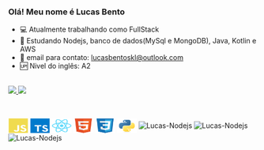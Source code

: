 ### Olá! Meu nome é Lucas Bento

- 💻 Atualmente trabalhando como FullStack
- 🥸 Estudando Nodejs, banco de dados(MySql e MongoDB), Java, Kotlin e AWS
- 📨 email para contato: lucasbentoskl@outlook.com
- 🆙 Nivel do inglês: A2

<div>
  <br>
  <a href="https://github.com/Lucas-Bento-D" >
    <img height= '200em' src="https://github-readme-stats.vercel.app/api?username=Lucas-Bento-D&count_private=true&theme=dark" />
    <img height= '200em' src="https://github-readme-stats.vercel.app/api/top-langs/?username=anuraghazra&layout=compact&theme=dark" /> 
  </a>
</div>

<div>
  <br>
  
  ##
  
  <img align="center" alt="Lucas-Js" height="30" width="40" src="https://raw.githubusercontent.com/devicons/devicon/master/icons/javascript/javascript-plain.svg" style="max-width: 100%;">
  <img align="center" alt="Lucas-Ts" height="30" width="40" src="https://raw.githubusercontent.com/devicons/devicon/master/icons/typescript/typescript-plain.svg" style="max-width: 100%;">
  <img align="center" alt="Lucas-React" height="30" width="40" src="https://raw.githubusercontent.com/devicons/devicon/master/icons/react/react-original.svg" style="max-width: 100%;">
  <img align="center" alt="Lucas-HTML" height="30" width="40" src="https://raw.githubusercontent.com/devicons/devicon/master/icons/html5/html5-original.svg" style="max-width: 100%;">
  <img align="center" alt="Lucas-CSS" height="30" width="40" src="https://raw.githubusercontent.com/devicons/devicon/master/icons/css3/css3-original.svg" style="max-width: 100%;">
  <img align="center" alt="Lucas-Python" height="30" width="40" src="https://raw.githubusercontent.com/devicons/devicon/master/icons/python/python-original.svg" style="max-width: 100%;">
  <img align="center" alt="Lucas-Nodejs"  height="30" width="40" src="https://cdn.jsdelivr.net/gh/devicons/devicon/icons/nodejs/nodejs-original.svg" style="max-width: 100%;"/>
  <img align="center" alt="Lucas-Nodejs"  height="30" width="40" src="https://cdn.jsdelivr.net/gh/devicons/devicon/icons/mongodb/mongodb-original.svg" style="max-width: 100%;"/>
  <img align="center" alt="Lucas-Nodejs"  height="30" width="40" src="https://cdn.jsdelivr.net/gh/devicons/devicon/icons/mysql/mysql-original.svg" style="max-width: 100%;"/>
  
  ##
  
</div>


</div>
